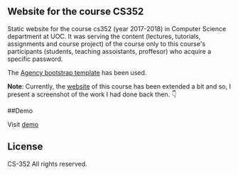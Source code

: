 
<!-- ABOUT THE PROJECT -->
## Website for the course CS352


Static website for the course cs352 (year 2017-2018) in Computer Science department at UOC. It was serving the content (lectures, tutorials, assignments and course project) of the course only to this course's participants (students, teaching assoistants, proffesor) who acquire a specific password.

The [Agency bootstrap template](https://startbootstrap.com/themes/agency/) has been used.

**Note**: Currently, the [website](https://www.csd.uoc.gr/~hy352/) of this course has been extended a bit and so, I present a screenshot of the work I had done back then. 👇

<!-- DEMO -->
##Demo

Visit [demo](https://gtopsis.github.io/Course-cs352-website/)

<!-- There are many great README templates available on GitHub, however, I didn't find one that really suit my needs so I created this enhanced one. I want to create a README template so amazing that it'll be the last one you ever need.


<!-- LICENSE -->
## License

CS-352 All rights reserved.


<!-- MARKDOWN LINKS & IMAGES -->
<!-- https://www.markdownguide.org/basic-syntax/#reference-style-links -->
[contributors-shield]: https://img.shields.io/github/contributors/othneildrew/Best-README-Template.svg?style=flat-square
[contributors-url]: https://github.com/othneildrew/Best-README-Template/graphs/contributors
[forks-shield]: https://img.shields.io/github/forks/othneildrew/Best-README-Template.svg?style=flat-square
[forks-url]: https://github.com/othneildrew/Best-README-Template/network/members
[stars-shield]: https://img.shields.io/github/stars/othneildrew/Best-README-Template.svg?style=flat-square
[stars-url]: https://github.com/othneildrew/Best-README-Template/stargazers
[issues-shield]: https://img.shields.io/github/issues/othneildrew/Best-README-Template.svg?style=flat-square
[issues-url]: https://github.com/othneildrew/Best-README-Template/issues
[license-shield]: https://img.shields.io/github/license/othneildrew/Best-README-Template.svg?style=flat-square
[license-url]: https://github.com/othneildrew/Best-README-Template/blob/master/LICENSE.txt
[linkedin-shield]: https://img.shields.io/badge/-LinkedIn-black.svg?style=flat-square&logo=linkedin&colorB=555
[linkedin-url]: https://linkedin.com/in/gtopsis
[product-screenshot]: images/cs352-website.png


